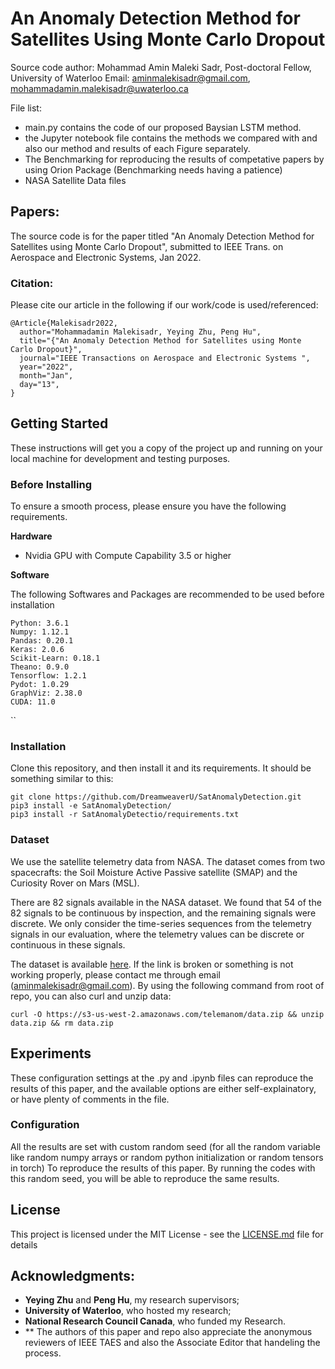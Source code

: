 # An Anomaly Detection Method for Satellites Using Monte Carlo Dropout

Source code author: ‪Mohammad Amin Maleki Sadr, Post-doctoral Fellow, University of Waterloo
Email: aminmalekisadr@gmail.com, mohammadamin.malekisadr@uwaterloo.ca

File list:
* main.py contains the code of our proposed Baysian LSTM method.
* the Jupyter notebook file contains the methods we compared with and also our method and results of each Figure separately.
* The Benchmarking for reproducing the results of competative papers by using Orion Package (Benchmarking needs having a patience)
* NASA Satellite Data files


## Papers:
The source code is for the paper titled "An Anomaly Detection Method for Satellites using Monte Carlo Dropout", submitted to IEEE Trans. on Aerospace and Electronic Systems, Jan 2022.

### Citation:

Please cite our article in the following if our work/code is used/referenced:

```
@Article{Malekisadr2022,
  author="Mohammadamin Malekisadr, Yeying Zhu, Peng Hu",
  title="{"An Anomaly Detection Method for Satellites using Monte Carlo Dropout}",
  journal="IEEE Transactions on Aerospace and Electronic Systems ",
  year="2022",
  month="Jan",
  day="13",
}
```
## Getting Started
These instructions will get you a copy of the project up and running on your local machine for development and testing purposes.

### Before Installing
To ensure a smooth process, please ensure you have the following requirements.

**Hardware**
- Nvidia GPU with Compute Capability 3.5 or higher


**Software**

The following Softwares and Packages are recommended to be used before installation
```
Python: 3.6.1
Numpy: 1.12.1
Pandas: 0.20.1
Keras: 2.0.6
Scikit-Learn: 0.18.1
Theano: 0.9.0
Tensorflow: 1.2.1
Pydot: 1.0.29
GraphViz: 2.38.0
CUDA: 11.0
```
``
### Installation
Clone this repository, and then install it and its requirements. It should be something similar to this:

```
git clone https://github.com/DreamweaverU/SatAnomalyDetection.git
pip3 install -e SatAnomalyDetection/
pip3 install -r SatAnomalyDetectio/requirements.txt
```

### Dataset
We use the satellite telemetry data from NASA. The dataset comes from two spacecrafts: the Soil Moisture Active Passive satellite (SMAP) and the Curiosity Rover on Mars (MSL).

There are 82 signals available in the NASA dataset. We found that 54 of the 82 signals  to be continuous by inspection, and the remaining signals were discrete. We only consider the time-series sequences from the telemetry signals in our evaluation, where the telemetry values can be discrete or continuous in these signals.

The dataset is available [here](https://s3-us-west-2.amazonaws.com/telemanom/data.zip). If the link is broken or something is not working properly, please contact me through email (aminmalekisadr@gmail.com). By using the following command from root of repo, you can also curl and unzip data:
```
curl -O https://s3-us-west-2.amazonaws.com/telemanom/data.zip && unzip data.zip && rm data.zip
```
## Experiments
These configuration settings at the .py and .ipynb files can reproduce the results of this paper, and the available options are either self-explainatory, or have plenty of comments in the file.
### Configuration
All the results are set with custom random seed (for all the random variable like random numpy arrays or random python initialization or random tensors in torch) To reproduce the results of this paper. By running the codes with this random seed, you will be able to reproduce the same results. 

## License
This project is licensed under the MIT License - see the [LICENSE.md](LICENSE.md) file for details
## Acknowledgments:
* **Yeying Zhu** and **Peng Hu**, my research supervisors;
* **University of Waterloo**, who hosted my research;
* **National Research Council Canada**, who funded my Research.
* ** The authors of this paper and repo also appreciate the anonymous reviewers of IEEE TAES and also the Associate Editor that handeling the process.   


